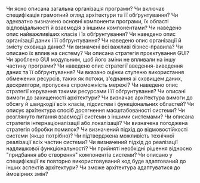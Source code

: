 Чи ясно описана загальна організація програми? Чи включає специфікація грамотний огляд архітектури та її обґрунтування?
Чи адекватно визначено основні компоненти програми, їх області відповідальності й взаємодія з іншими компонентами?
Чи наведено опис найважливіших класів і їх обґрунтування?
Чи наведено опис організації даних і її обґрунтування?
Чи наведено опис організації й змісту сховища даних?
Чи визначені всі важливі бізнес-правила? Чи описано їх вплив на систему?
Чи описана стратегія проєктування GUI?
Чи зроблено GUI модульним, щоб його зміни не впливали на іншу частину програми?
Чи наведено опис стратегії введення-виведення даних та її обґрунтування?
Чи вказано оцінки ступеню використання обмежених ресурсів, таких як потоки, з'єднання зі сховищем даних, дескриптори, пропускна спроможність мережі? Чи наведено опис стратегії керування такими ресурсами і її обґрунтування?
Чи описані вимоги до захищеності архітектури?
Чи визначає архітектура вимоги до обсягу й швидкодії всіх класів, підсистем і функціональних областей?
Чи описує архітектура спосіб досягнення масштабованості системи?
Чи розглянуто питання взаємодії системи з іншими системами?
Чи описана стратегія інтернаціоналізації або локалізації?
Чи визначена погоджена стратегія обробки помилок?
Чи визначений підхід до відмовостійкості системи (якщо потрібно)?
Чи підтверджена можливість технічної реалізації всіх частин системи?
Чи визначений підхід до реалізації надлишкової функціональності?
Чи прийняті необхідні рішення відносно "придбання або створення" компонентів системи?
Чи описано у специфікації як повторно використовуваний код буде адаптований до інших аспектів архітектури?
Чи зможе архітектура адаптуватися до ймовірних змін?